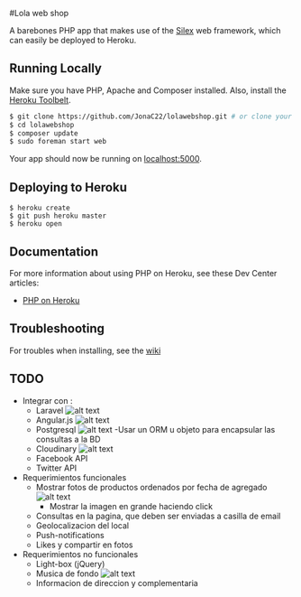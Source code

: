 #Lola web shop

A barebones PHP app that makes use of the [Silex](http://silex.sensiolabs.org/) web framework, which can easily be deployed to Heroku.

## Running Locally

Make sure you have PHP, Apache and Composer installed.  Also, install the [Heroku Toolbelt](https://toolbelt.heroku.com/).

```sh
$ git clone https://github.com/JonaC22/lolawebshop.git # or clone your own fork
$ cd lolawebshop
$ composer update
$ sudo foreman start web
```

Your app should now be running on [localhost:5000](http://localhost:5000/).

## Deploying to Heroku

```
$ heroku create
$ git push heroku master
$ heroku open
```

## Documentation

For more information about using PHP on Heroku, see these Dev Center articles:

- [PHP on Heroku](https://devcenter.heroku.com/categories/php)

## Troubleshooting

For troubles when installing, see the [wiki](https://github.com/JonaC22/lolawebshop/wiki)

## TODO
- Integrar con :
	- Laravel ![alt text][DONE]
	- Angular.js ![alt text][IN PROGRESS]
	- Postgresql ![alt text][IN PROGRESS] 
		-Usar un ORM u objeto para encapsular las consultas a la BD
	- Cloudinary ![alt text][DONE]
	- Facebook API
	- Twitter API
- Requerimientos funcionales
	- Mostrar fotos de productos ordenados por fecha de agregado ![alt text][DONE]	
		- Mostrar la imagen en grande haciendo click
	- Consultas en la pagina, que deben ser enviadas a casilla de email
	- Geolocalizacion del local
	- Push-notifications
	- Likes y compartir en fotos
- Requerimientos no funcionales
	- Light-box (jQuery)
	- Musica de fondo ![alt text][DONE]
	- Informacion de direccion y complementaria

[IN PROGRESS]: http://henri.eisenbeis.free.fr/plus/WorkInProgress.png "In Progress"
[DONE]: http://www.amandasmithphotography.com/img/icon_done.gif "Done"

